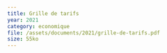 ```yaml
---
title: Grille de tarifs
year: 2021
category: economique
file: /assets/documents/2021/grille-de-tarifs.pdf
size: 55ko
---
```

